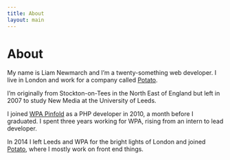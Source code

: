 ```yaml
---
title: About
layout: main
---
```


# About

My name is Liam Newmarch and I’m a <span class="insert-age">twenty-something</span> web developer. I live in London and work for a company called [Potato](https://p.ota.to).

I’m originally from Stockton-on-Tees in the North East of England but left in 2007 to study New Media at the University of Leeds.

I joined [WPA Pinfold](http://wpa-pinfold.co.uk) as a PHP developer in 2010, a month before I graduated. I spent three years working for WPA, rising from an intern to lead developer.

In 2014 I left Leeds and WPA for the bright lights of London and joined [Potato](https://p.ota.to), where I mostly work on front end things.

